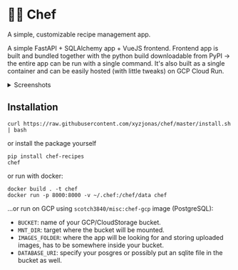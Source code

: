# 👨‍🍳 Chef

A simple, customizable recipe management app.

A simple FastAPI + SQLAlchemy app + VueJS frontend.
Frontend app is built and bundled together with the python build downloadable from PyPI -> the entire app can be run with a single command.
It's also built as a single container and can be easily hosted (with little tweaks) on GCP Cloud Run.


<details>

<summary>Screenshots</summary>


<picture><img alt="screenshot1" src="https://github.com/jonasbrauer/chef/assets/10963153/7caf01e0-c1f6-487b-9b09-2483cf938161" height=360></picture>
<picture><img alt="screenshot2" src="https://github.com/jonasbrauer/chef/assets/10963153/067c5953-79cf-4be5-a2ca-89a293d3db90" height=360></picture>
<picture><img alt="screenshot3" src="https://github.com/jonasbrauer/chef/assets/10963153/3d237a3f-a3c8-4bd9-afad-43ac4ef57811" height=360></picture>
<picture><img alt="screenshot4" src="https://github.com/jonasbrauer/chef/assets/10963153/002aad12-4e6c-4815-8793-e6125405d940" height=360></picture>  |

</details>

## Installation

```shell
curl https://raw.githubusercontent.com/xyzjonas/chef/master/install.sh | bash
```

or install the package yourself

```shell
pip install chef-recipes
chef
```


or run with docker:

```shell
docker build . -t chef
docker run -p 8000:8000 -v ~/.chef:/chef/data chef
```


...or run on GCP using `scotch3840/misc:chef-gcp` image (PostgreSQL):
- `BUCKET`: name of your GCP/CloudStorage bucket.
- `MNT_DIR`: target where the bucket will be mounted.
- `IMAGES_FOLDER`: where the app will be looking for and storing uploaded images, has to be somewhere inside your bucket.
- `DATABASE_URI`: specify your posgres or possibly put an sqlite file in the bucket as well.
